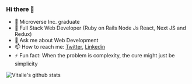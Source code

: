 ### Hi there 👋

- 🔭 Microverse Inc. graduate
- 🌱 Full Stack Web Developer (Ruby on Rails Node Js React, Next JS and Redux)
- 💬 Ask me about Web Development
- 📫 How to reach me: [Twitter](https://twitter.com/vmwhoami), [Linkedin](https://www.linkedin.com/in/vitalie-melnic/)
- ⚡ Fun fact: When the problem is complexity, the cure might just be simplicity


![Vitalie's github stats](https://github-readme-stats.vercel.app/api?username=vmwhoami&show_icons=true&theme=dracula)


